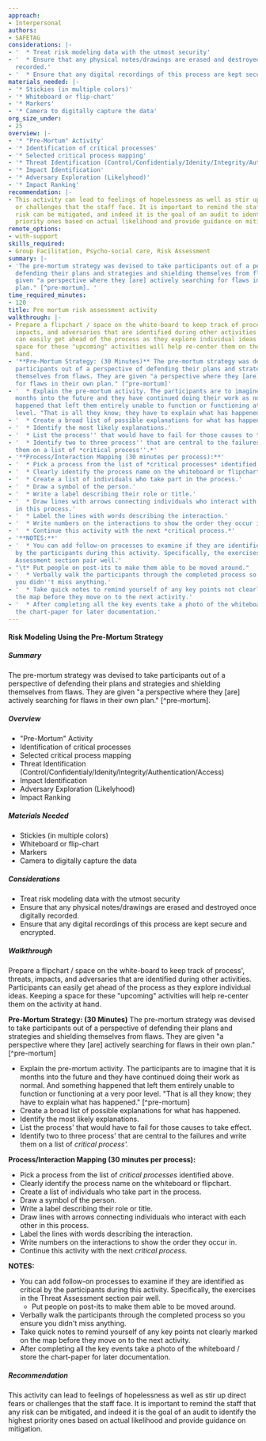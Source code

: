 ```yaml
---
approach:
- Interpersonal
authors:
- SAFETAG
considerations: |-
- '  * Treat risk modeling data with the utmost security'
- '  * Ensure that any physical notes/drawings are erased and destroyed once digitally
  recorded.'
- '  * Ensure that any digital recordings of this process are kept secure and encrypted. '
materials_needed: |-
- '* Stickies (in multiple colors)'
- '* Whiteboard or flip-chart'
- '* Markers'
- '* Camera to digitally capture the data'
org_size_under:
- 25
overview: |-
- '* "Pre-Mortum" Activity'
- '* Identification of critical processes'
- '* Selected critical process mapping'
- '* Threat Identification (Control/Confidentialy/Idenity/Integrity/Authentication/Access)'
- '* Impact Identification'
- '* Adversary Exploration (Likelyhood)'
- '* Impact Ranking'
recommendation: |-
- This activity can lead to feelings of hopelessness as well as stir up direct fears
  or challenges that the staff face. It is important to remind the staff that any
  risk can be mitigated, and indeed it is the goal of an audit to identify the highest
  priority ones based on actual likelihood and provide guidance on mitigation.
remote_options:
- with-support
skills_required:
- Group Facilitation, Psycho-social care, Risk Assessment
summary: |-
- 'The pre-mortum strategy was devised to take participants out of a perspective of
  defending their plans and strategies and shielding themselves from flaws. They are
  given "a perspective where they [are] actively searching for flaws in their own
  plan." [^pre-mortum]. '
time_required_minutes:
- 120
title: Pre mortum risk assessment activity
walkthrough: |-
- Prepare a flipchart / space on the white-board to keep track of process', threats,
  impacts, and adversaries that are identified during other activities. Participants
  can easily get ahead of the process as they explore individual ideas. Keeping a
  space for these "upcoming" activities will help re-center them on the activity at
  hand.
- '**Pre-Mortum Strategy: (30 Minutes)** The pre-mortum strategy was devised to take
  participants out of a perspective of defending their plans and strategies and shielding
  themselves from flaws. They are given "a perspective where they [are] actively searching
  for flaws in their own plan." [^pre-mortum]'
- '  * Explain the pre-mortum activity. The participants are to imagine that it is
  months into the future and they have continued doing their work as normal. And something
  happened that left them entirely unable to function or functioning at a very poor
  level. "That is all they know; they have to explain what has happened." [^pre-mortum]'
- '  * Create a broad list of possible explanations for what has happened.'
- '  * Identify the most likely explanations.'
- '  * List the process'' that would have to fail for those causes to take effect.'
- '  * Identify two to three process'' that are central to the failures and write
  them on a list of *critical process''.*'
- '**Process/Interaction Mapping (30 minutes per process):**'
- '  * Pick a process from the list of *critical processes* identified above.'
- '  * Clearly identify the process name on the whiteboard or flipchart.'
- '  * Create a list of individuals who take part in the process.'
- '  * Draw a symbol of the person.'
- '  * Write a label describing their role or title.'
- '  * Draw lines with arrows connecting individuals who interact with each other
  in this process.'
- '  * Label the lines with words describing the interaction.'
- '  * Write numbers on the interactions to show the order they occur in.'
- '  * Continue this activity with the next *critical process.*'
- '**NOTES:**'
- '  * You can add follow-on processes to examine if they are identified as critical
  by the participants during this activity. Specifically, the exercises in the Threat
  Assessment section pair well.'
- "\t* Put people on post-its to make them able to be moved around."
- '  * Verbally walk the participants through the completed process so you ensure
  you didn''t miss anything.'
- '  * Take quick notes to remind yourself of any key points not clearly marked on
  the map before they move on to the next activity.'
- '  * After completing all the key events take a photo of the whiteboard / store
  the chart-paper for later documentation.'
---
```


#### Risk Modeling Using the Pre-Mortum Strategy

##### Summary

The pre-mortum strategy was devised to take participants out of a perspective of defending their plans and strategies and shielding themselves from flaws. They are given "a perspective where they [are] actively searching for flaws in their own plan." [^pre-mortum]. 

##### Overview

* "Pre-Mortum" Activity
* Identification of critical processes
* Selected critical process mapping
* Threat Identification (Control/Confidentialy/Idenity/Integrity/Authentication/Access)
* Impact Identification
* Adversary Exploration (Likelyhood)
* Impact Ranking

##### Materials Needed

* Stickies (in multiple colors)
* Whiteboard or flip-chart
* Markers
* Camera to digitally capture the data

##### Considerations

  * Treat risk modeling data with the utmost security
  * Ensure that any physical notes/drawings are erased and destroyed once digitally recorded.
  * Ensure that any digital recordings of this process are kept secure and encrypted. 

##### Walkthrough


Prepare a flipchart / space on the white-board to keep track of process', threats, impacts, and adversaries that are identified during other activities. Participants can easily get ahead of the process as they explore individual ideas. Keeping a space for these "upcoming" activities will help re-center them on the activity at hand.

**Pre-Mortum Strategy: (30 Minutes)** The pre-mortum strategy was devised to take participants out of a perspective of defending their plans and strategies and shielding themselves from flaws. They are given "a perspective where they [are] actively searching for flaws in their own plan." [^pre-mortum]

  * Explain the pre-mortum activity. The participants are to imagine that it is months into the future and they have continued doing their work as normal. And something happened that left them entirely unable to function or functioning at a very poor level. "That is all they know; they have to explain what has happened." [^pre-mortum]
  * Create a broad list of possible explanations for what has happened.
  * Identify the most likely explanations.
  * List the process' that would have to fail for those causes to take effect.
  * Identify two to three process' that are central to the failures and write them on a list of *critical process'.*

**Process/Interaction Mapping (30 minutes per process):**

  * Pick a process from the list of *critical processes* identified above.
  * Clearly identify the process name on the whiteboard or flipchart.
  * Create a list of individuals who take part in the process.
  * Draw a symbol of the person.
  * Write a label describing their role or title.
  * Draw lines with arrows connecting individuals who interact with each other in this process.
  * Label the lines with words describing the interaction.
  * Write numbers on the interactions to show the order they occur in.
  * Continue this activity with the next *critical process.*

**NOTES:**
  * You can add follow-on processes to examine if they are identified as critical by the participants during this activity. Specifically, the exercises in the Threat Assessment section pair well.
	* Put people on post-its to make them able to be moved around.
  * Verbally walk the participants through the completed process so you ensure you didn't miss anything.
  * Take quick notes to remind yourself of any key points not clearly marked on the map before they move on to the next activity.
  * After completing all the key events take a photo of the whiteboard / store the chart-paper for later documentation.

##### Recommendation

This activity can lead to feelings of hopelessness as well as stir up direct fears or challenges that the staff face. It is important to remind the staff that any risk can be mitigated, and indeed it is the goal of an audit to identify the highest priority ones based on actual likelihood and provide guidance on mitigation.